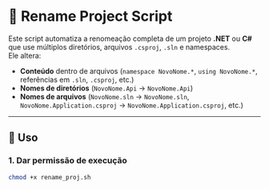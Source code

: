 # 🔄 Rename Project Script

Este script automatiza a renomeação completa de um projeto **.NET** ou **C#** que use múltiplos diretórios, arquivos `.csproj`, `.sln` e namespaces.  
Ele altera:

- **Conteúdo** dentro de arquivos (`namespace NovoNome.*`, `using NovoNome.*`, referências em `.sln`, `.csproj`, etc.)
- **Nomes de diretórios** (`NovoNome.Api` → `NovoNome.Api`)
- **Nomes de arquivos** (`NovoNome.sln` → `NovoNome.sln`, `NovoNome.Application.csproj` → `NovoNome.Application.csproj`, etc.)

---

## 📌 Uso

### 1. Dar permissão de execução
```bash
chmod +x rename_proj.sh
